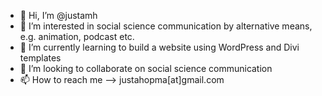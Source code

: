 - 👋 Hi, I’m @justamh
- 👀 I’m interested in social science communication by alternative means, e.g. animation, podcast etc. 
- 🌱 I’m currently learning to build a website using WordPress and Divi templates
- 💞️ I’m looking to collaborate on social science communication
- 📫 How to reach me --> justahopma[at]gmail.com

<!---
justamh/justamh is a ✨ special ✨ repository because its `README.md` (this file) appears on your GitHub profile.
You can click the Preview link to take a look at your changes.
--->
